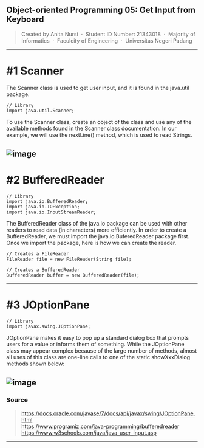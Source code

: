 ## Object-oriented Programming 05: Get Input from Keyboard
> Created by Anita Nursi &nbsp;&middot;&nbsp;
> Student ID Number: 21343018 &nbsp;&middot;&nbsp;
> Majority of Informatics &nbsp;&middot;&nbsp;
> Faculcity of Engineering &nbsp;&middot;&nbsp;
> Universitas Negeri Padang
---
# #1 Scanner
The Scanner class is used to get user input, and it is found in the java.util package.

```
// Library
import java.util.Scanner;
```

To use the Scanner class, create an object of the class and use any of the available methods found in the Scanner class documentation. In our example, we will use the nextLine() method, which is used to read Strings.

![image](https://user-images.githubusercontent.com/112265105/191425724-123ecfcc-7b22-44dc-947f-b0239af82895.png)
---
# #2 BufferedReader
```
// Library
import java.io.BufferedReader;
import java.io.IOException;
import java.io.InputStreamReader;

```
The BufferedReader class of the java.io package can be used with other readers to read data (in characters) more efficiently. In order to create a BufferedReader, we must import the java.io.BuferedReader package first. Once we import the package, here is how we can create the reader.

```
// Creates a FileReader
FileReader file = new FileReader(String file);

// Creates a BufferedReader
BufferedReader buffer = new BufferedReader(file);
```
---
# #3 JOptionPane
```
// Library
import javax.swing.JOptionPane;
```
JOptionPane makes it easy to pop up a standard dialog box that prompts users for a value or informs them of something. While the JOptionPane class may appear complex because of the large number of methods, almost all uses of this class are one-line calls to one of the static showXxxDialog methods shown below:

![image](https://user-images.githubusercontent.com/112265105/191426933-91218fd8-3d33-42cd-a98a-efbeeb0e0a73.png)
---

### Source
> https://docs.oracle.com/javase/7/docs/api/javax/swing/JOptionPane.html
<br> https://www.programiz.com/java-programming/bufferedreader
<br> https://www.w3schools.com/java/java_user_input.asp
---
